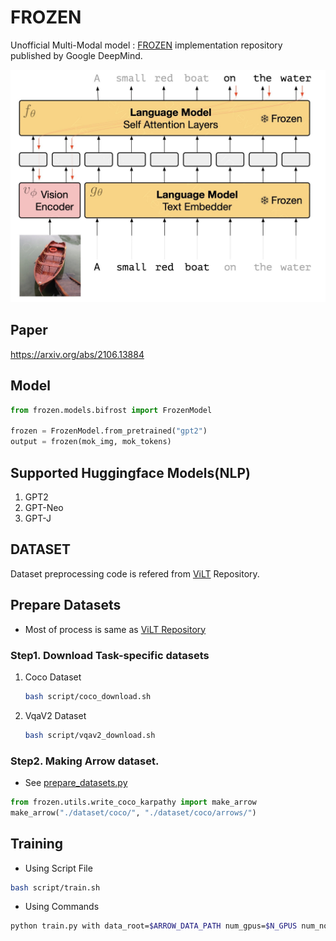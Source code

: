 # FROZEN
Unofficial Multi-Modal model : [FROZEN](https://deepmind.com/research/publications/2021/Multimodal-Few-Shot-Learning-with-Frozen-Language-Models) implementation repository published by Google DeepMind.

![img](res/2000_2000.jpeg)

## Paper
https://arxiv.org/abs/2106.13884

## Model

```python
from frozen.models.bifrost import FrozenModel

frozen = FrozenModel.from_pretrained("gpt2")
output = frozen(mok_img, mok_tokens)
```

## Supported Huggingface Models(NLP)
1. GPT2
2. GPT-Neo
3. GPT-J

## DATASET
Dataset preprocessing code is refered from [ViLT](https://github.com/dandelin/ViLT/tree/master/vilt/utils) Repository.

## Prepare Datasets
* Most of process is same as [ViLT Repository](https://github.com/dandelin/ViLT/blob/master/DATA.md)
### Step1. Download Task-specific datasets
1. Coco Dataset
    ```bash
    bash script/coco_download.sh
    ```

2. VqaV2 Dataset
    ```bash
    bash script/vqav2_download.sh
    ```
### Step2. Making Arrow dataset.
* See [prepare_datasets.py](./prepare_dataset.py)
```python
from frozen.utils.write_coco_karpathy import make_arrow
make_arrow("./dataset/coco/", "./dataset/coco/arrows/")
```

## Training
* Using Script File
```bash
bash script/train.sh
```
* Using Commands
```bash
python train.py with data_root=$ARROW_DATA_PATH num_gpus=$N_GPUS num_nodes=$NUM_NODES $TASK_NAME per_gpu_batchsize=$BATCH_SIZE load_path="$CKPT_PATH"
```
